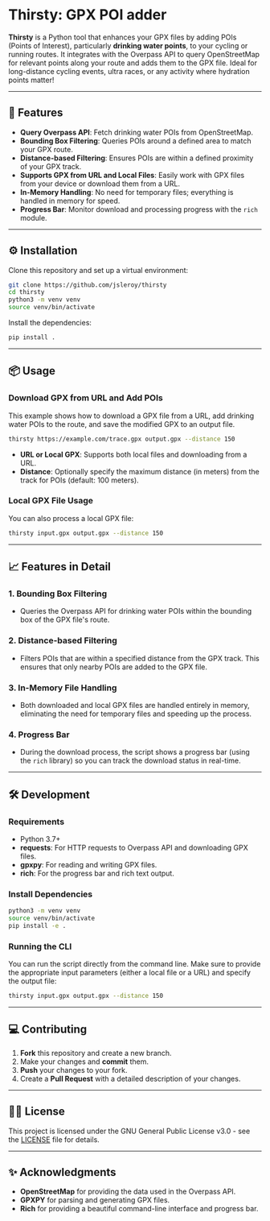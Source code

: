 
# Thirsty: GPX POI adder

**Thirsty** is a Python tool that enhances your GPX files by adding POIs (Points
of Interest), particularly **drinking water points**, to your cycling or running
routes. It integrates with the Overpass API to query OpenStreetMap for relevant
points along your route and adds them to the GPX file. Ideal for long-distance
cycling events, ultra races, or any activity where hydration points matter!

---

## 🧭 Features

- **Query Overpass API**: Fetch drinking water POIs from OpenStreetMap.
- **Bounding Box Filtering**: Queries POIs around a defined area to match your GPX route.
- **Distance-based Filtering**: Ensures POIs are within a defined proximity of your GPX track.
- **Supports GPX from URL and Local Files**: Easily work with GPX files from your device or download them from a URL.
- **In-Memory Handling**: No need for temporary files; everything is handled in memory for speed.
- **Progress Bar**: Monitor download and processing progress with the `rich` module.

---

## ⚙️ Installation

Clone this repository and set up a virtual environment:

```bash
git clone https://github.com/jsleroy/thirsty
cd thirsty
python3 -m venv venv
source venv/bin/activate
```

Install the dependencies:

```bash
pip install .
```

---

## 📦 Usage

### Download GPX from URL and Add POIs

This example shows how to download a GPX file from a URL, add drinking water
POIs to the route, and save the modified GPX to an output file.

```bash
thirsty https://example.com/trace.gpx output.gpx --distance 150
```

- **URL or Local GPX**: Supports both local files and downloading from a URL.
- **Distance**: Optionally specify the maximum distance (in meters) from the track for POIs (default: 100 meters).

### Local GPX File Usage

You can also process a local GPX file:

```bash
thirsty input.gpx output.gpx --distance 150
```

---

## 📈 Features in Detail

### 1. **Bounding Box Filtering**
   - Queries the Overpass API for drinking water POIs within the bounding box of the GPX file's route.

### 2. **Distance-based Filtering**
   - Filters POIs that are within a specified distance from the GPX track. This ensures that only nearby POIs are added to the GPX file.

### 3. **In-Memory File Handling**
   - Both downloaded and local GPX files are handled entirely in memory, eliminating the need for temporary files and speeding up the process.

### 4. **Progress Bar**
   - During the download process, the script shows a progress bar (using the `rich` library) so you can track the download status in real-time.

---

## 🛠️ Development

### Requirements

- Python 3.7+
- **requests**: For HTTP requests to Overpass API and downloading GPX files.
- **gpxpy**: For reading and writing GPX files.
- **rich**: For the progress bar and rich text output.

### Install Dependencies

```bash
python3 -m venv venv
source venv/bin/activate
pip install -e .
```

### Running the CLI

You can run the script directly from the command line. Make sure to provide the
appropriate input parameters (either a local file or a URL) and specify the
output file:

```bash
thirsty input.gpx output.gpx --distance 150
```

---

## 💻 Contributing

1. **Fork** this repository and create a new branch.
2. Make your changes and **commit** them.
3. **Push** your changes to your fork.
4. Create a **Pull Request** with a detailed description of your changes.

---

## 🧑‍💻 License

This project is licensed under the GNU General Public License v3.0 - see the
[LICENSE](LICENSE) file for details.

---

## ✨ Acknowledgments

- **OpenStreetMap** for providing the data used in the Overpass API.
- **GPXPY** for parsing and generating GPX files.
- **Rich** for providing a beautiful command-line interface and progress bar.
